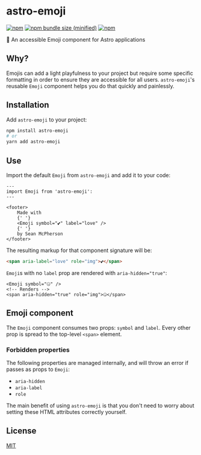 # astro-emoji

[![npm](https://img.shields.io/npm/v/astro-emoji.svg)](https://npmjs.com/package/astro-emoji) [![npm bundle size (minified)](https://img.shields.io/bundlephobia/min/astro-emoji.svg)](https://npmjs.com/package/astro-emoji) [![npm](https://img.shields.io/npm/dt/astro-emoji.svg)](https://npmjs.com/package/astro-emoji)

🚀 An accessible Emoji component for Astro applications

## Why?

Emojis can add a light playfulness to your project but require some specific formatting in order to ensure they are accessible for all users. `astro-emoji`'s reusable `Emoji` component helps you do that quickly and painlessly.

## Installation

Add `astro-emoji` to your project:

```sh
npm install astro-emoji
# or
yarn add astro-emoji
```

## Use

Import the default `Emoji` from `astro-emoji` and add it to your code:

```astro
---
import Emoji from 'astro-emoji':
---

<footer>
    Made with
    {' '}
    <Emoji symbol="💕" label="love" />
    {' '}
    by Sean McPherson
</footer>
```

The resulting markup for that component signature will be:

```html
<span aria-label="love" role="img">💕</span>
```

`Emoji`s with no `label` prop are rendered with `aria-hidden="true"`:

```astro
<Emoji symbol="🤐" />
<!-- Renders -->
<span aria-hidden="true" role="img">🤐</span>
```

## Emoji component

The `Emoji` component consumes two props: `symbol` and `label`. Every other prop is spread to the top-level `<span>` element.

### Forbidden properties

The following properties are managed internally, and will throw an error if passes as props to `Emoji`:

- `aria-hidden`
- `aria-label`
- `role`

The main benefit of using `astro-emoji` is that you don't need to worry about setting these HTML attributes correctly yourself.

## License

[MIT](/LICENSE)

